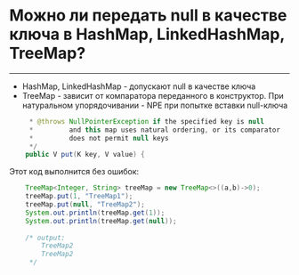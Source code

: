 # Можно ли передать null в качестве ключа в HashMap, LinkedHashMap, TreeMap?
---

- HashMap, LinkedHashMap - допускают null в качестве ключа
- TreeMap - зависит от компаратора переданного в конструктор. При натуральном упорядочивании - NPE при попытке вставки null-ключа

```java
     * @throws NullPointerException if the specified key is null
     *         and this map uses natural ordering, or its comparator
     *         does not permit null keys
     */
    public V put(K key, V value) {

```

Этот код выполнится без ошибок:

```java
    TreeMap<Integer, String> treeMap = new TreeMap<>((a,b)->0);
    treeMap.put(1, "TreeMap1");
    treeMap.put(null, "TreeMap2");
    System.out.println(treeMap.get(1));
    System.out.println(treeMap.get(null));
    
    /* output:
        TreeMap2
        TreeMap2
     */
```

